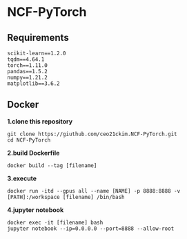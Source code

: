 # NCF-PyTorch

## Requirements

```
scikit-learn==1.2.0
tqdm==4.64.1
torch==1.11.0
pandas==1.5.2
numpy==1.21.2
matplotlib==3.6.2
```


## Docker

**1.clone this repository**

```
git clone https://giuthub.com/ceo21ckim.NCF-PyTorch.git
cd NCF-PyTorch
```

**2.build Dockerfile**

```
docker build --tag [filename]
```

**3.execute**
```
docker run -itd --gpus all --name [NAME] -p 8888:8888 -v [PATH]:/workspace [filename] /bin/bash
```

**4.jupyter notebook**
```
docker exec -it [filename] bash 
jupyter notebook --ip=0.0.0.0 --port=8888 --allow-root
```

